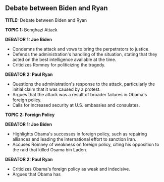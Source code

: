 ## Debate between Biden and Ryan

**TITLE:** Debate between Biden and Ryan

**TOPIC 1:** Benghazi Attack

**DEBATOR 1: Joe Biden**
- Condemns the attack and vows to bring the perpetrators to justice.
- Defends the administration's handling of the situation, stating that they acted on the best intelligence available at the time.
- Criticizes Romney for politicizing the tragedy.

**DEBATOR 2: Paul Ryan**
- Questions the administration's response to the attack, particularly the initial claim that it was caused by a protest.
- Argues that the attack was a result of broader failures in Obama's foreign policy.
- Calls for increased security at U.S. embassies and consulates.

**TOPIC 2: Foreign Policy**

**DEBATOR 1: Joe Biden**
- Highlights Obama's successes in foreign policy, such as repairing alliances and leading the international effort to sanction Iran.
- Accuses Romney of weakness on foreign policy, citing his opposition to the raid that killed Osama bin Laden.

**DEBATOR 2: Paul Ryan**
- Criticizes Obama's foreign policy as weak and indecisive.
- Argues that Obama has